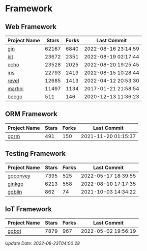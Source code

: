 # Framework

## Web Framework
| Project Name | Stars | Forks | Last Commit |
| ------------ | ----- | ----- | ----------- |
| [gin](https://github.com/gin-gonic/gin) | 62167 | 6840 | 2022-08-16 23:14:59 |
| [kit](https://github.com/go-kit/kit) | 23672 | 2351 | 2022-08-19 02:17:44 |
| [echo](https://github.com/labstack/echo) | 23528 | 2025 | 2022-08-20 19:25:45 |
| [iris](https://github.com/kataras/iris) | 22793 | 2419 | 2022-08-15 10:28:44 |
| [revel](https://github.com/revel/revel) | 12685 | 1413 | 2022-04-12 20:53:30 |
| [martini](https://github.com/go-martini/martini) | 11497 | 1134 | 2017-01-21 21:58:54 |
| [beego](https://github.com/astaxie/beego) | 511 | 146 | 2020-12-13 11:36:23 |

## ORM Framework
| Project Name | Stars | Forks | Last Commit |
| ------------ | ----- | ----- | ----------- |
| [gorm](https://github.com/jinzhu/gorm) | 491 | 150 | 2021-11-20 01:15:37 |

## Testing Framework
| Project Name | Stars | Forks | Last Commit |
| ------------ | ----- | ----- | ----------- |
| [goconvey](https://github.com/smartystreets/goconvey) | 7395 | 525 | 2022-05-17 18:39:55 |
| [ginkgo](https://github.com/onsi/ginkgo) | 6213 | 558 | 2022-08-10 17:17:35 |
| [goblin](https://github.com/franela/goblin) | 862 | 74 | 2021-10-03 14:34:22 |

## IoT Framework
| Project Name | Stars | Forks | Last Commit |
| ------------ | ----- | ----- | ----------- |
| [gobot](https://github.com/hybridgroup/gobot) | 7879 | 967 | 2022-05-02 19:56:19 |

*Update Date: 2022-08-23T04:00:28*